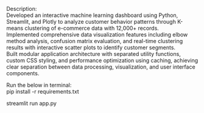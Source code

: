 Description:<br>
Developed an interactive machine learning dashboard using Python, Streamlit, and Plotly to analyze customer behavior patterns through K-means clustering of e-commerce data with 12,000+ records.<br>
Implemented comprehensive data visualization features including elbow method analysis, confusion matrix evaluation, and real-time clustering results with interactive scatter plots to identify customer segments.<br>
Built modular application architecture with separated utility functions, custom CSS styling, and performance optimization using caching, achieving clear separation between data processing, visualization, and user interface components.<br>


Run the below in terminal: <br>
pip install -r requirements.txt <br>

streamlit run app.py <br>
